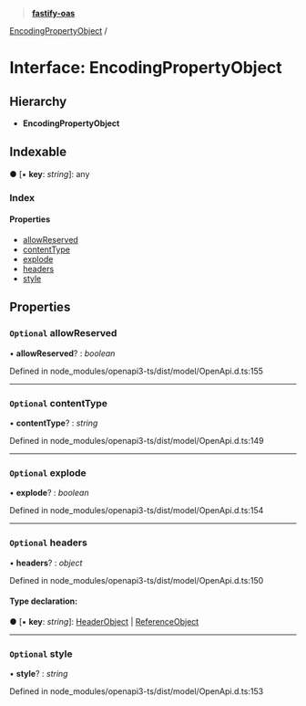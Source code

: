 > **[fastify-oas](../README.md)**

[EncodingPropertyObject](encodingpropertyobject.md) /

# Interface: EncodingPropertyObject

## Hierarchy

* **EncodingPropertyObject**

## Indexable

● \[▪ **key**: *string*\]: any

### Index

#### Properties

* [allowReserved](encodingpropertyobject.md#optional-allowreserved)
* [contentType](encodingpropertyobject.md#optional-contenttype)
* [explode](encodingpropertyobject.md#optional-explode)
* [headers](encodingpropertyobject.md#optional-headers)
* [style](encodingpropertyobject.md#optional-style)

## Properties

### `Optional` allowReserved

• **allowReserved**? : *boolean*

Defined in node_modules/openapi3-ts/dist/model/OpenApi.d.ts:155

___

### `Optional` contentType

• **contentType**? : *string*

Defined in node_modules/openapi3-ts/dist/model/OpenApi.d.ts:149

___

### `Optional` explode

• **explode**? : *boolean*

Defined in node_modules/openapi3-ts/dist/model/OpenApi.d.ts:154

___

### `Optional` headers

• **headers**? : *object*

Defined in node_modules/openapi3-ts/dist/model/OpenApi.d.ts:150

#### Type declaration:

● \[▪ **key**: *string*\]: [HeaderObject](headerobject.md) | [ReferenceObject](referenceobject.md)

___

### `Optional` style

• **style**? : *string*

Defined in node_modules/openapi3-ts/dist/model/OpenApi.d.ts:153